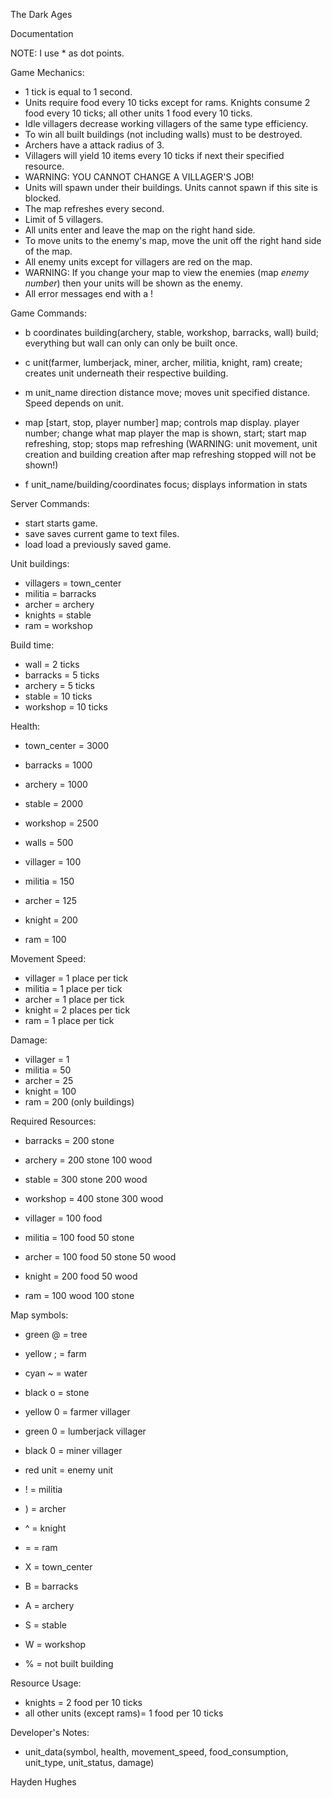 The Dark Ages

Documentation

NOTE: I use * as dot points.

Game Mechanics:
* 1 tick is equal to 1 second.
* Units require food every 10 ticks except for rams. Knights consume 2 food every 10 ticks; all other units 1 food every 10 ticks.
* Idle villagers decrease working villagers of the same type efficiency.
* To win all built buildings (not including walls) must to be destroyed.
* Archers have a attack radius of 3.
* Villagers will yield 10 items every 10 ticks if next their specified resource.
* WARNING: YOU CANNOT CHANGE A VILLAGER'S JOB!
* Units will spawn under their buildings. Units cannot spawn if this site is blocked.
* The map refreshes every second.
* Limit of 5 villagers.
* All units enter and leave the map on the right hand side.
* To move units to the enemy's map, move the unit off the right hand side of the map.
* All enemy units except for villagers are red on the map.
* WARNING: If you change your map to view the enemies (map *enemy number*) then your units will be shown as the enemy.
* All error messages end with a !

Game Commands:
* b coordinates building(archery, stable, workshop, barracks, wall)
    build; everything but wall can only can only be built once.

* c unit(farmer, lumberjack, miner, archer, militia, knight, ram)
    create; creates unit underneath their respective building.

* m unit_name direction distance
    move; moves unit specified distance. Speed depends on unit.

* map [start, stop, player number]
    map; controls map display. player number; change what map player the map is shown, start; start map refreshing, stop; stops map refreshing (WARNING: unit movement, unit creation and building creation after map refreshing stopped will not be shown!)

* f unit_name/building/coordinates
    focus; displays information in stats

Server Commands:
* start
    starts game.
* save
    saves current game to text files.
* load
    load a previously saved game.

Unit buildings:
* villagers = town_center
* militia = barracks
* archer = archery
* knights = stable
* ram = workshop

Build time:
* wall = 2 ticks
* barracks = 5 ticks
* archery = 5 ticks
* stable = 10 ticks
* workshop = 10 ticks

Health:
* town_center = 3000
* barracks = 1000
* archery = 1000
* stable = 2000
* workshop = 2500
* walls = 500

* villager = 100
* militia = 150
* archer = 125
* knight = 200
* ram = 100

Movement Speed:
* villager = 1 place per tick
* militia = 1 place per tick
* archer = 1 place per tick
* knight = 2 places per tick
* ram = 1 place per tick

Damage:
* villager = 1
* militia = 50
* archer = 25
* knight = 100
* ram = 200 (only buildings)

Required Resources:
* barracks = 200 stone
* archery = 200 stone 100 wood
* stable = 300 stone 200 wood
* workshop = 400 stone 300 wood

* villager = 100 food
* militia = 100 food 50 stone
* archer = 100 food 50 stone 50 wood
* knight = 200 food 50 wood
* ram = 100 wood 100 stone

Map symbols:
* green @ = tree
* yellow ; = farm
* cyan ~ = water
* black o = stone

* yellow 0 = farmer villager
* green 0 = lumberjack villager
* black 0 = miner villager
* red unit = enemy unit

* ! = militia
* ) = archer
* ^ = knight
* = = ram

* X = town_center
* B = barracks
* A = archery
* S = stable
* W = workshop
* % = not built building


Resource Usage:
* knights = 2 food per 10 ticks
* all other units (except rams)= 1 food per 10 ticks

Developer's Notes:
* unit_data(symbol, health, movement_speed, food_consumption, unit_type, unit_status, damage)


Hayden Hughes